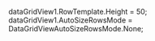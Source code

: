dataGridView1.RowTemplate.Height = 50;
dataGridView1.AutoSizeRowsMode = DataGridViewAutoSizeRowsMode.None;